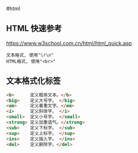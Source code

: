 #html

## HTML 快速参考
https://www.w3school.com.cn/html/html_quick.asp

```
文本格式, 使用"\r\n"
HTML格式, 使用"<br>"
```


## 文本格式化标签

```html
<b>      定义粗体文本。</b> 
<big>    定义大号字。 </big> 
<em>     定义着重文字。</em>
<i>      定义斜体字。 </i>  
<small>  定义小号字。 </small>
<strong> 定义加重语气。</strong> 
<sub>    定义下标字。 </sub>
<sup>    定义上标字。 </sup>
<ins>    定义插入字。 </ins>
<del>	 定义删除字。</del>

```
